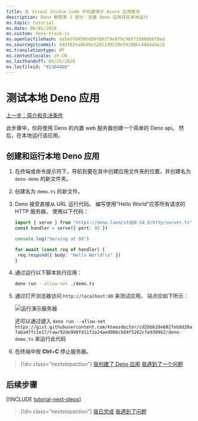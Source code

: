 ```yaml
---
title: 在 Visual Studio Code 中创建演示 Azure 应用服务
description: Deno 教程第 2 部分：创建 Deno 应用并在本地运行
ms.topic: tutorial
ms.date: 06/01/2020
ms.custom: devx-track-js
ms.openlocfilehash: da5ed76459bdd9f00379e9f9c96873589886f8ed
ms.sourcegitcommit: 4dd392ea864be52421d0239e59198bc44b0a5a16
ms.translationtype: HT
ms.contentlocale: zh-CN
ms.lasthandoff: 09/25/2020
ms.locfileid: "91364460"
---
```

# <a name="test-local-deno-apps"></a>测试本地 Deno 应用

[上一步：简介和先决条件](tutorial-visual-studio-code-azure-app-service-deno-01.md)

此步骤中，你将使用 Deno 的内置 web 服务器创建一个简单的 Deno api。 然后，在本地运行该应用。

## <a name="create-and-run-a-local-deno-app"></a>创建和运行本地 Deno 应用

1. 在终端或命令提示符下，导航到要在其中创建应用文件夹的位置，并创建名为 `deno-demo` 的新文件夹。

1. 创建名为 `demo.ts` 的新文件。
1. Deno 接受直接从 URL 运行代码。 编写使用“Hello World”应答所有请求的 HTTP 服务器。 使用以下代码：

    ```typescript
    import { serve } from "https://deno.land/std@0.54.0/http/server.ts"
    const handler = serve({ port: 80 })

    console.log("Serving at 80")

    for await (const req of handler) {
     req.respond({ body: "Hello World!\n" })
    }
    ```

1. 通过运行以下脚本执行应用：

    ```bash
    deno run --allow-net ./demo.ts
    ```

1. 通过打开浏览器访问 `http://localhost:80` 来测试应用。 站点应如下所示：

    ![运行演示服务器](media/deploy-azure/deno-hello-world.png)

    还可以通过键入 `deno run --allow-net https://gist.githubusercontent.com/khaosdoctor/cd2bbb28e682feb8d20a7aba47fc1e17/raw/92de998fd11f2a24ae40bbcb84f5262cfe9389b2/deno-demo.ts` 来运行此代码

1. 在终端中按 **Ctrl**+**C** 停止服务器。

> [!div class="nextstepaction"]
> [我创建了 Deno 应用](tutorial-visual-studio-code-azure-app-service-deno-03.md) [我遇到了一个问题](https://www.research.net/r/PWZWZ52?tutorial=deno-deployment-azureappservice&step=create-app)

## <a name="next-steps"></a>后续步骤

[!INCLUDE [tutorial-next-steps](includes/tutorial-next-steps.md)]

> [!div class="nextstepaction"]
> [我已完成](node-howto-deploy-web-app.md) [我遇到了问题](https://www.research.net/r/PWZWZ52?tutorial=deno-deployment-azureappservice&step=clean-up-resources)
